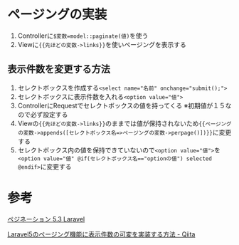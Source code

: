 # ページングの実装
1. Controllerに`$変数=model::paginate(値)`を使う
2. Viewに`{{先ほどの変数->links}}`を使いページングを表示する

## 表示件数を変更する方法
1. セレクトボックスを作成する`<select name="名前" onchange="submit();">`
2. セレクトボックスに表示件数を入れる`<option value="値">`
3. ControllerにRequestでセレクトボックスの値を持ってくる ※初期値が１５なので必ず設定する
4. Viewの`{{先ほどの変数->links}}`のままでは値が保持されないため`{{ページングの変数->appends([セレクトボックス名=>ページングの変数->perpage()])}}`に変更する
5. セレクトボックス内の値を保持できていないので`<option value="値">`を`<option value="値" @if(セレクトボックス名=="optionの値") selected @endif>`に変更する

# 参考
[ペジネーション 5\.3 Laravel](https://readouble.com/laravel/5.3/ja/pagination.html)

[Laravel5のページング機能に表示件数の可変を実装する方法 \- Qiita](https://qiita.com/qwe001/items/a82054b45acaca164d7c)
